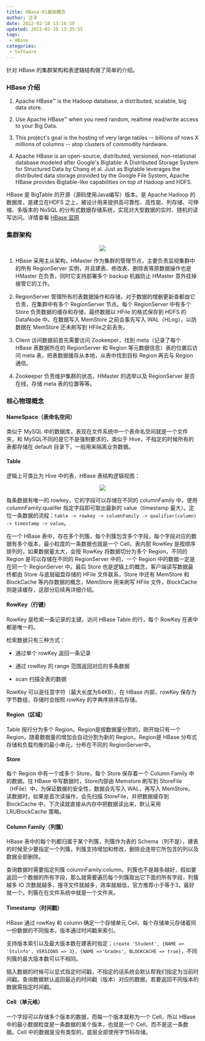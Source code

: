 ```yaml
---
title: HBase-01基础概念
author: 汪寻
date: 2022-02-10 13:16:50
updated: 2022-02-10 13:35:55
tags:
 - HBase
categories:
 - Software
---
```


针对 HBase 的集群架构和表逻辑结构做了简单的介绍。

<!-- more -->

### HBase 介绍

1. Apache HBase™ is the Hadoop database, a distributed, scalable, big data store.

2. Use Apache HBase™ when you need random, realtime read/write access to your Big Data.

3. This project's goal is the hosting of very large tables -- billions of rows X millions of columns -- atop clusters of commodity hardware.

4. Apache HBase is an open-source, distributed, versioned, non-relational database modeled after Google's Bigtable: A Distributed Storage System for Structured Data by Chang et al. Just as Bigtable leverages the distributed data storage provided by the Google File System, Apache HBase provides Bigtable-like capabilities on top of Hadoop and HDFS.

HBase 是 BigTable 的开源（源码使用Java编写）版本。是 Apache Hadoop 的数据库，是建立在HDFS 之上，被设计用来提供高可靠性、高性能、列存储、可伸缩、多版本的 NoSQL 的分布式数据存储系统，实现对大型数据的实时、随机的读写访问。详情查看 [HBase 官网](https://hbase.apache.org/)

### 集群架构

<div align=center><img src="HBase集群架构.png"></div>

1. HBase 采用主从架构，HMaster 作为集群的管理节点，主要负责监视集群中的所有 RegionServer 实例，并且建表、修改表、删除表等原数据操作也是 HMaster 在负责，同时它支持部署多个 backup 机器防止 HMaster 意外挂掉接管它的工作。

2. RegionServer 管理所有的表数据操作和存储，对于数据的增删更新查都由它负责，在集群中有多个 RegionServer 节点。每个 RegionServer 中有多个 Store 负责数据的缓存和存储，最终数据以 HFile 的格式保存到 HDFS 的 DataNode 中。在数据写入 MemStore 之前会事先写入 WAL（HLog），以防数据在 MemStore 还未刷写到 HFile之前丢失。

3. Client 访问数据前首先需要访问 Zookeeper，找到 meta（记录了每个 HBase 表数据所在的 RegionServer 和 Region 等元数据信息）表的位置后访问 meta 表，把表数据缓存从本地，从表中找到目标 Region 再去与 Region 通信。

4. Zookeeper 负责维护集群的状态，HMaster 的选举以及 RegionServer 是否在线，存储 meta 表的位置等等。

### 核心物理概念

#### NameSpace（表命名空间）

类似于 MySQL 中的数据库，表现在文件系统中一个表命名空间就是一个文件夹，和 MySQL不同的是它不是强制要求的，类似于 Hive，不指定的时候所有的表都存储在 default 目录下，一般用来隔离业务数据。

#### Table

逻辑上可类比为 Hive 中的表，HBase 表结构逻辑视图：

<div align=center><img src="HBase表结构逻辑视图.png"></div>

每条数据有唯一的 rowkey，它的字段可以存储在不同的 columnFamily 中，使用 columnFamily:qualifer 指定字段即可取出最新的 value（timestamp 最大）。定位一条数据的流程：`table -> rowkey -> columnFamily -> qualifier(column) -> timestamp -> value`。

在一个 HBase 表中，存在多个列簇，每个列簇包含多个字段，每个字段对应的数据有多个版本，最小粒度的一条数据也就是一个 Cell。表内部 RowKey 是按顺序排列的，如果数据量太大，会按 RowKey 将数据切分为多个 Region，不同的 Region 是可以存储在不同的 RegionServer 中的，一个 Region 中的数据一定是在同一个 RegionServer 中。最后 Store 也是逻辑上的概念，客户端读写数据最终都由 Store 与底层磁盘存储的 HFile 文件联系，Store 中还有 MemStore 和 BlockCache 等内存数据的概念，MemStore 用来刷写 HFile 文件，BlockCache 则是读缓存，这部分后续再详细介绍。

#### RowKey（行键）

RowKey 是检索一条记录的主键，访问 HBase Table 的行，每个 RowKey 在表中都是唯一的。

检索数据只有三种方式：

- 通过单个 rowKey 返回一条记录

- 通过 rowKey 的 range 范围返回对应的多条数据

- scan 扫描全表的数据

RowKey 可以是任意字符（最大长度为64KB），在 HBase 内部，rowKey 保存为字节数组，存储时会按照 rowKey 的字典序排序后存储。

#### Region（区域）

Table 按行分为多个 Region。Region是按数据量分割的，刚开始只有一个 Region，随着数据量的增加会自动分割为新的 Region，Region是 HBase 分布式存储和负载均衡的最小单元，分布在不同的 RegionServer中。

#### Store

每个 Region 中有一个或多个 Store，每个 Store 保存着一个 Column Family 中的数据。往 HBase 中写数据时，Store内部由 Memstore 刷写到 StoreFile（HFile）中，为保证数据的安全性，数据会先写入 WAL，再写入 MemStore。读数据时，如果是首次读操作，会先扫描 StoreFile，并把数据缓存到 BlockCache 中，下次读就直接从内存中把数据读出来，默认采用 LRUBlockCache 策略。

#### Column Family（列簇）

HBase 表中的每个列都归属于某个列簇，列簇作为表的 Schema（列不是），建表的时候至少要指定一个列簇，列簇支持增加和修改，删除会连带它所包含的列以及数据全部删除。

查询数据时需要指定列簇 columnFamily:column。列簇也不是越多越好，假如要返回一个数据的所有字段，那么就需要遍历每个列簇取出它下面的所有字段，列簇越多 IO 次数就越多，搜寻文件就越多，效率就越低，官方推荐小于等于3，最好就一个。列簇在在文件系统中就是一个文件夹。

#### Timestamp（时间戳）

HBase 通过 rowKey 和 column 确定一个存储单元 Cell，每个存储单元存储着同一份数据的不同版本，版本通过时间戳来索引。

支持版本索引以及最大版本数在建表时指定：`create 'Student', {NAME => 'Stulnfo', VERSIONS => 3}, {NAME =>'Grades', BLOCKCACHE => true}`，不同列簇的最大版本数可以不相同。

插入数据的时候可以显式指定时间戳，不指定的话系统会默认帮我们指定为当前时间戳。查询数据默认返回最近的时间戳（版本）对应的数据，若要返回不同版本的数据需指定时间戳。

#### Cell（单元格）

一个字段可以存储多个版本的数据，而每一个版本就称为一个 Cell，所以 HBase 中的最小数据粒度是一条数据的某个版本，也就是一个 Cell，而不是这一条数据。Cell 中的数据是没有类型的，底层全部使用字节码存储。

# 
